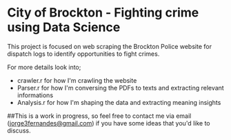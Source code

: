 # City of Brockton - Fighting crime using Data Science

This project is focused on web scraping the Brockton Police website for dispatch logs to identify opportunities to fight crimes.  

For more details look into;
- crawler.r for how I'm crawling the website
- Parser.r for how I'm conversing the PDFs to texts and extracting relevant informations
- Analysis.r for how I'm shaping the data and extracting meaning insights



##This is a work in progress, so feel free to contact me via email (jorge3fernandes@gmail.com) if you have some ideas that you'd like to discuss.
